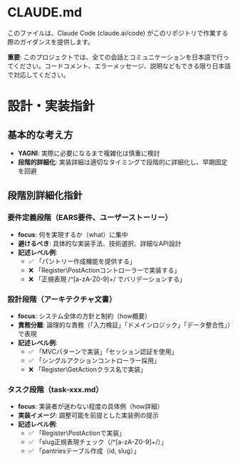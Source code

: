 # CLAUDE.md

このファイルは、Claude Code (claude.ai/code) がこのリポジトリで作業する際のガイダンスを提供します。

**重要**: このプロジェクトでは、全ての会話とコミュニケーションを日本語で行ってください。コードコメント、エラーメッセージ、説明などもできる限り日本語で対応してください。

# 設計・実装指針

## 基本的な考え方
- **YAGNI**: 実際に必要になるまで複雑化は慎重に検討
- **段階的詳細化**: 実装詳細は適切なタイミングで段階的に詳細化し、早期固定を回避

## 段階別詳細化指針

### 要件定義段階（EARS要件、ユーザーストーリー）
- **focus**: 何を実現するか（what）に集中
- **避けるべき**: 具体的な実装手法、技術選択、詳細なAPI設計
- **記述レベル例**: 
  - ✅ 「パントリー作成機能を提供する」
  - ❌ 「Register\PostActionコントローラーで実装する」
  - ❌ 「正規表現 /^[a-zA-Z0-9]+/ でバリデーションする」

### 設計段階（アーキテクチャ文書）
- **focus**: システム全体の方針と制約（how概要）
- **責務分離**: 論理的な責務（「入力検証」「ドメインロジック」「データ整合性」）で表現
- **記述レベル例**:
  - ✅ 「MVCパターンで実装」「セッション認証を使用」
  - ✅ 「シングルアクションコントローラー採用」
  - ❌ 「Register\GetActionクラス名で実装」

### タスク段階（task-xxx.md）
- **focus**: 実装者が迷わない程度の具体例（how詳細）
- **実装イメージ**: 調整可能を前提とした実装例の提示
- **記述レベル例**:
  - ✅ 「Register\PostActionで実装」
  - ✅ 「slug正規表現チェック（/^[a-zA-Z0-9]+/）」
  - ✅ 「pantriesテーブル作成（id, slug）」


